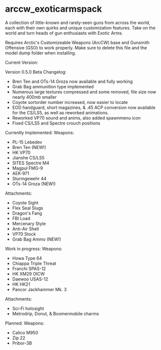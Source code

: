 # arccw_exoticarmspack
A collection of little-known and rarely-seen guns from across the world, each with their own quirks and unique customization features. 
Take on the world and turn heads of gun enthusiasts with Exotic Arms.

Requires Arctic's Customizeable Weapons (ArcCW) base and Gunsmith Offensive (GSO) to work properly.
Make sure to delete this file and the model dump folder when installing.

Current Version:

Version 0.5.0 Beta
Changelog:
- Bren Ten and OTs-14 Groza now available and fully working
- Grab Bag ammunition type implemented
- Numerous large textures compressed and some removed, file size now nearly 400mb smaller
- Coyote sortorder number increased, now easier to locate
- EOD handguard, short magazines, & .45 ACP conversion now available for the CS/LS5, as well as reworked animations.
- Reworked VP70 sound and anims, also added spawnmenu icon
- Fixed CS/LS5 and Spectre crouch positions


Currently Implemented:
Weapons:
- PL-15 Lebedev
- Bren Ten (NEW!)
- HK VP70
- Jianshe CS/LS5
- SITES Spectre M4
- Magpul FMG-9
- AEK-971
- Sturmgewehr 44
- OTs-14 Groza (NEW!)

Attachments:
- Coyote Sight 
- Flex Seal Slugs
- Dragon's Fang
- FBI Load
- Mercenary Style
- Anti-Air Shell
- VP70 Stock
- Grab Bag Ammo (NEW!)


Work in progress:
Weapons:
- Howa Type 64
- Chiappa Triple Threat
- Franchi SPAS-12 
- HK XM29 OICW
- Daewoo USAS-12
- HK HK21 
- Pancor Jackhammer Mk. 3

Attachments:
- Sci-Fi holosight
- Metrodrip, Donut, & Boomermobile charms


Planned:
Weapons:
- Calico M950
- Zip 22
- Pribor-3B